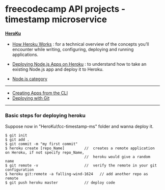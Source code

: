 # freecodecamp API projects - timestamp microservice

#### [HeroKu](https://devcenter.heroku.com/articles/getting-started-with-nodejs#next-steps)
- [How Heroku Works](https://devcenter.heroku.com/articles/how-heroku-works) : for a technical overview of the concepts you’ll encounter while writing, configuring, deploying and running applications.

- [Deploying Node.js Apps on Heroku](https://devcenter.heroku.com/articles/deploying-nodejs) : to understand how to take an existing Node.js app and deploy it to Heroku.

- [Node.js category](https://devcenter.heroku.com/categories/nodejs)

************************************************************************************************
- [Creating Apps from the CLI](https://devcenter.heroku.com/articles/creating-apps)
- [Deploying with Git](https://devcenter.heroku.com/articles/git)

************************************************************************************************
### Basic steps for deploying heroku

Suppose now in "HeroKu\fcc-timestamp-ms" folder and wanna deploy it.
```
$ git init
$ git add .
$ git commit -m "my first commit"
$ heroku create [repo_Name]         //  creates a remote application on Heroku, if not specify repo_Name, 
                                    //  heroku would give a random name
$ git remote -v                     //  verify the remote in your git configuration 
$ heroku git:remote -a falling-wind-1624   // add another repo as remote
$ git push heroku master            // deploy code
```
